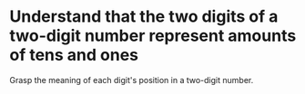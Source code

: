 # Understand that the two digits of a two-digit number represent amounts of tens and ones

Grasp the meaning of each digit's position in a two-digit number.
